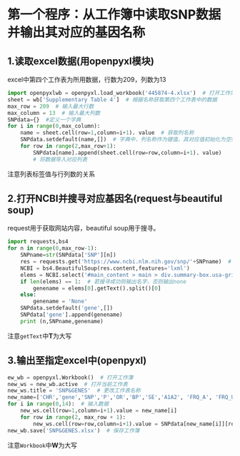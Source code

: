 # 第一个程序：从工作簿中读取SNP数据并输出其对应的基因名称

## 1.读取excel数据(用openpyxl模块)

excel中第四个工作表为所用数据，行数为209，列数为13

```python
import openpyxlwb = openpyxl.load_workbook('445874-4.xlsx')  # 打开工作簿
sheet = wb['Supplementary Table 4']  # 根据名称获取第四个工作表中的数据
max_row = 209  # 输入最大行数
max_column = 13  # 输入最大列数
SNPdata={}  #定义一个字典
for i in range(0,max_column):
    name = sheet.cell(row=1,column=i+1). value  # 获取列名称    
    SNPdata.setdefault(name,[])  # 字典中，列名称作为键值，其对应值初始化为空列表    
    for row in range(2,max_row+1):        
        SNPdata[name].append(sheet.cell(row=row,column=i+1). value)  
        # 将数据导入对应列表
```

注意列表标签值与行列数的关系

## 2.打开NCBI并搜寻对应基因名(request与beautiful soup)

request用于获取网站内容，beautiful soup用于搜寻。

```python
import requests,bs4
for n in range(0,max_row-1):
    SNPname=str(SNPdata['SNP'][n])
    res = requests.get('https://www.ncbi.nlm.nih.gov/snp/'+SNPname)  # 下载网站
    NCBI = bs4.BeautifulSoup(res.content,features='lxml')
    elems = NCBI.select('#main_content > main > div.summary-box.usa-grid-full > dl:nth-child(2) > dd:nth-child(4) > span')  # 搜寻指定元素
    if len(elems) == 1:  # 若搜寻成功则输出名字，否则输出none
        genename = elems[0].getText().split()[0]
    else:
        genename = 'None'
    SNPdata.setdefault('gene',[])
    SNPdata['gene'].append(genename)
    print (n,SNPname,genename)
```

注意` getText `中**T**为大写

## 3.输出至指定excel中(openpyxl)



```python
ew_wb = openpyxl.Workbook()  # 打开工作簿
new_ws = new_wb.active  # 打开当前工作表
new_ws.title = 'SNP&GENES'  # 更改工作表名称
new_name=['CHR','gene','SNP','P','OR','BP','SE','A1A2', 'FRQ_A', 'FRQ_U', 'INFO', 'Nca', 'Nco', 'Neff']  # 列名称
for i in range(0,14):  # 输入数据
    new_ws.cell(row=1,column=i+1).value = new_name[i]
    for row in range(2, max_row + 1):
        new_ws.cell(row=row,column=i+1).value = SNPdata[new_name[i]][row-2]
new_wb.save('SNP&GENES.xlsx')  # 保存工作簿
```

注意`Workbook`中**W**为大写

